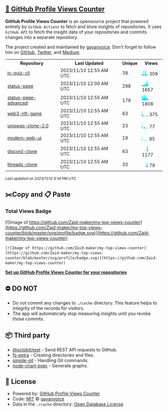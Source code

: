 ## [🚀 GitHub Profile Views Counter](https://github.com/gayanvoice/github-profile-views-counter)
**GitHub Profile Views Counter** is an opensource project that powered entirely by  `GitHub Actions` to fetch and store insights of repositories.
It uses `GitHub API` to fetch the insight data of your repositories and commits changes into a separate repository.

The project created and maintained by [gayanvoice](https://github.com/gayanvoice). Don't forget to follow him on [GitHub](https://github.com/gayanvoice), [Twitter](https://twitter.com/gayanvoice), and [Medium](https://gayanvoice.medium.com/).

<table>
	<tr>
		<th>
			Repository
		</th>
		<th>
			Last Updated
		</th>
		<th>
			Unique
		</th>
		<th>
			Views
		</th>
	</tr>
	<tr>
		<td>
			<a href="https://github.com/Zaid-maker/my-top-views-counter/tree/master/readme/533320451/year.md">
				js-quiz-cli
			</a>
		</td>
		<td>
			2023/11/10 12:55 AM UTC
		</td>
		<td>
			38
		</td>
		<td>
			<img alt="Response time graph" src="https://github.com/Zaid-maker/my-top-views-counter/raw/master/graph/533320451/small/year.png" height="20"> 309
		</td>
	</tr>
	<tr>
		<td>
			<a href="https://github.com/Zaid-maker/my-top-views-counter/tree/master/readme/505392985/year.md">
				status-page
			</a>
		</td>
		<td>
			2023/11/10 12:00 AM UTC
		</td>
		<td>
			288
		</td>
		<td>
			<img alt="Response time graph" src="https://github.com/Zaid-maker/my-top-views-counter/raw/master/graph/505392985/small/year.png" height="20"> 1657
		</td>
	</tr>
	<tr>
		<td>
			<a href="https://github.com/Zaid-maker/my-top-views-counter/tree/master/readme/566474659/year.md">
				status-page-advanced
			</a>
		</td>
		<td>
			2023/11/10 12:55 AM UTC
		</td>
		<td>
			178
		</td>
		<td>
			<img alt="Response time graph" src="https://github.com/Zaid-maker/my-top-views-counter/raw/master/graph/566474659/small/year.png" height="20"> 1808
		</td>
	</tr>
	<tr>
		<td>
			<a href="https://github.com/Zaid-maker/my-top-views-counter/tree/master/readme/558985725/year.md">
				web3-nft-game
			</a>
		</td>
		<td>
			2023/11/10 12:55 AM UTC
		</td>
		<td>
			63
		</td>
		<td>
			<img alt="Response time graph" src="https://github.com/Zaid-maker/my-top-views-counter/raw/master/graph/558985725/small/year.png" height="20"> 375
		</td>
	</tr>
	<tr>
		<td>
			<a href="https://github.com/Zaid-maker/my-top-views-counter/tree/master/readme/552040013/year.md">
				uniswap-clone-2.0
			</a>
		</td>
		<td>
			2023/11/10 12:55 AM UTC
		</td>
		<td>
			23
		</td>
		<td>
			<img alt="Response time graph" src="https://github.com/Zaid-maker/my-top-views-counter/raw/master/graph/552040013/small/year.png" height="20"> 77
		</td>
	</tr>
	<tr>
		<td>
			<a href="https://github.com/Zaid-maker/my-top-views-counter/tree/master/readme/562526745/year.md">
				modern-web-ui
			</a>
		</td>
		<td>
			2023/11/10 12:55 AM UTC
		</td>
		<td>
			19
		</td>
		<td>
			<img alt="Response time graph" src="https://github.com/Zaid-maker/my-top-views-counter/raw/master/graph/562526745/small/year.png" height="20"> 85
		</td>
	</tr>
	<tr>
		<td>
			<a href="https://github.com/Zaid-maker/my-top-views-counter/tree/master/readme/687981505/year.md">
				discord-clone
			</a>
		</td>
		<td>
			2023/11/10 12:55 AM UTC
		</td>
		<td>
			63
		</td>
		<td>
			<img alt="Response time graph" src="https://github.com/Zaid-maker/my-top-views-counter/raw/master/graph/687981505/small/year.png" height="20"> 1177
		</td>
	</tr>
	<tr>
		<td>
			<a href="https://github.com/Zaid-maker/my-top-views-counter/tree/master/readme/679736750/year.md">
				threads-clone
			</a>
		</td>
		<td>
			2023/11/10 12:55 AM UTC
		</td>
		<td>
			20
		</td>
		<td>
			<img alt="Response time graph" src="https://github.com/Zaid-maker/my-top-views-counter/raw/master/graph/679736750/small/year.png" height="20"> 79
		</td>
	</tr>
</table>

<small><i>Last updated on 2023/11/12 6:14 PM UTC</i></small>

## ✂️Copy and 📋 Paste
### Total Views Badge
[![Image of https://github.com/Zaid-maker/my-top-views-counter](https://github.com/Zaid-maker/my-top-views-counter/blob/master/svg/profile/badge.svg)](https://github.com/Zaid-maker/my-top-views-counter)

```readme
[![Image of https://github.com/Zaid-maker/my-top-views-counter](https://github.com/Zaid-maker/my-top-views-counter/blob/master/svg/profile/badge.svg)](https://github.com/Zaid-maker/my-top-views-counter)
```
[**Set up GitHub Profile Views Counter for your repositories**](https://github.com/gayanvoice/github-profile-views-counter)
## ⛔ DO NOT
- Do not commit any changes to `./cache` directory. This feature helps to integrity of the records for visitors.
- The app will automatically stop measuring insights until you revoke those commits.
## 📦 Third party

- [@octokit/rest](https://www.npmjs.com/package/@octokit/rest) - Send REST API requests to GitHub.
- [fs-extra](https://www.npmjs.com/package/fs-extra) - Creating directories and files.
- [simple-git](https://www.npmjs.com/package/simple-git) - Handling Git commands.
- [node-chart-exec](https://www.npmjs.com/package/node-chart-exec) - Generate graphs.
## 📄 License
- Powered by: [GitHub Profile Views Counter](https://github.com/gayanvoice/github-profile-views-counter)
- Code: [MIT](./LICENSE) © [gayanvoice](https://github.com/gayanvoice)
- Data in the `./cache` directory: [Open Database License](https://opendatacommons.org/licenses/odbl/1-0/)